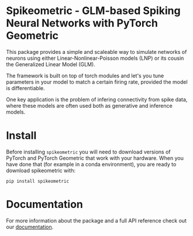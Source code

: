 # Spikeometric - GLM-based Spiking Neural Networks with PyTorch Geometric

This package provides a simple and scaleable way to simulate networks of neurons using either
Linear-Nonlinear-Poisson models (LNP) or its cousin the Generalized Linear Model (GLM).

The framework is built on top of torch modules and let's you tune parameters in your model to match a certain firing rate, provided the model is differentiable. 

One key application is the problem of infering connectivity from spike data, where these models are often used both as generative and inference models.

# Install
Before installing `spikeometric` you will need to download versions of PyTorch and PyTorch Geometric that work with your hardware. When you have done that (for example in a conda environment), you are ready to download spikeometric with:

    pip install spikeometric

# Documentation

For more information about the package and a full API reference check out our [documentation](https://spikeometric.readthedocs.io/en/latest/).
